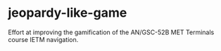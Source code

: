 # jeopardy-like-game

Effort at improving the gamification of the AN/GSC-52B MET Terminals course IETM navigation.
